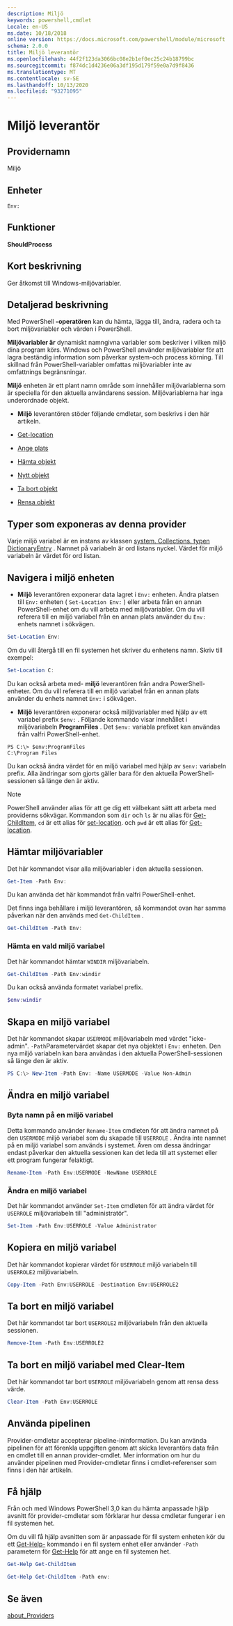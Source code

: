 ```yaml
---
description: Miljö
keywords: powershell,cmdlet
Locale: en-US
ms.date: 10/18/2018
online version: https://docs.microsoft.com/powershell/module/microsoft.powershell.core/about/about_environment_provider?view=powershell-7.1&WT.mc_id=ps-gethelp
schema: 2.0.0
title: Miljö leverantör
ms.openlocfilehash: 44f2f123da3066bc08e2b1ef0ec25c24b18799bc
ms.sourcegitcommit: f874dc1d4236e06a3df195d179f59e0a7d9f8436
ms.translationtype: MT
ms.contentlocale: sv-SE
ms.lasthandoff: 10/13/2020
ms.locfileid: "93271095"
---
```

# <a name="environment-provider"></a>Miljö leverantör

## <a name="provider-name"></a>Providernamn
Miljö

## <a name="drives"></a>Enheter

`Env:`

## <a name="capabilities"></a>Funktioner

**ShouldProcess**

## <a name="short-description"></a>Kort beskrivning

Ger åtkomst till Windows-miljövariabler.

## <a name="detailed-description"></a>Detaljerad beskrivning

Med PowerShell **-operatören** kan du hämta, lägga till, ändra, radera och ta bort miljövariabler och värden i PowerShell.

**Miljövariabler är** dynamiskt namngivna variabler som beskriver i vilken miljö dina program körs. Windows och PowerShell använder miljövariabler för att lagra beständig information som påverkar system-och process körning. Till skillnad från PowerShell-variabler omfattas miljövariabler inte av omfattnings begränsningar.

**Miljö** enheten är ett plant namn område som innehåller miljövariablerna som är speciella för den aktuella användarens session. Miljövariablerna har inga underordnade objekt.

- **Miljö** leverantören stöder följande cmdletar, som beskrivs i den här artikeln.

- [Get-location](xref:Microsoft.PowerShell.Management.Get-Location)
- [Ange plats](xref:Microsoft.PowerShell.Management.Set-Location)
- [Hämta objekt](xref:Microsoft.PowerShell.Management.Get-Item)
- [Nytt objekt](xref:Microsoft.PowerShell.Management.New-Item)
- [Ta bort objekt](xref:Microsoft.PowerShell.Management.Remove-Item)
- [Rensa objekt](xref:Microsoft.PowerShell.Management.Clear-Item)

## <a name="types-exposed-by-this-provider"></a>Typer som exponeras av denna provider

Varje miljö variabel är en instans av klassen [system. Collections. typen DictionaryEntry](/dotnet/api/system.collections.dictionaryentry) . Namnet på variabeln är ord listans nyckel. Värdet för miljö variabeln är värdet för ord listan.

## <a name="navigating-the-environment-drive"></a>Navigera i miljö enheten

- **Miljö** leverantören exponerar data lagret i `Env:` enheten. Ändra platsen till `Env:` enheten ( `Set-Location Env:` ) eller arbeta från en annan PowerShell-enhet om du vill arbeta med miljövariabler. Om du vill referera till en miljö variabel från en annan plats använder du `Env:` enhets namnet i sökvägen.

```powershell
Set-Location Env:
```

Om du vill återgå till en fil systemen het skriver du enhetens namn. Skriv till exempel:

```powershell
Set-Location C:
```

Du kan också arbeta med- **miljö** leverantören från andra PowerShell-enheter. Om du vill referera till en miljö variabel från en annan plats använder du enhets namnet `Env:` i sökvägen.

- **Miljö** leverantören exponerar också miljövariabler med hjälp av ett variabel prefix `$env:` .  Följande kommando visar innehållet i miljövariabeln **ProgramFiles** . Det `$env:` variabla prefixet kan användas från valfri PowerShell-enhet.

```
PS C:\> $env:ProgramFiles
C:\Program Files
```

Du kan också ändra värdet för en miljö variabel med hjälp av `$env:` variabeln prefix.  Alla ändringar som gjorts gäller bara för den aktuella PowerShell-sessionen så länge den är aktiv.

> [!NOTE]
> PowerShell använder alias för att ge dig ett välbekant sätt att arbeta med providerns sökvägar. Kommandon som `dir` och `ls` är nu alias för [Get-ChildItem](xref:Microsoft.PowerShell.Management.Get-ChildItem), `cd` är ett alias för [set-location](xref:Microsoft.PowerShell.Management.Set-Location). och `pwd` är ett alias för [Get-location](xref:Microsoft.PowerShell.Management.Get-Location).

## <a name="getting-environment-variables"></a>Hämtar miljövariabler

Det här kommandot visar alla miljövariabler i den aktuella sessionen.

```powershell
Get-Item -Path Env:
```

Du kan använda det här kommandot från valfri PowerShell-enhet.

Det finns inga behållare i miljö leverantören, så kommandot ovan har samma påverkan när den används med `Get-ChildItem` .

```powershell
Get-ChildItem -Path Env:
```

### <a name="get-a-selected-environment-variable"></a>Hämta en vald miljö variabel

Det här kommandot hämtar `WINDIR` miljövariabeln.

```powershell
Get-ChildItem -Path Env:windir
```

Du kan också använda formatet variabel prefix.

```powershell
$env:windir
```

## <a name="create-an-environment-variable"></a>Skapa en miljö variabel

Det här kommandot skapar `USERMODE` miljövariabeln med värdet "icke-admin". `-Path`Parametervärdet skapar det nya objektet i `Env:` enheten. Den nya miljö variabeln kan bara användas i den aktuella PowerShell-sessionen så länge den är aktiv.

```powershell
PS C:\> New-Item -Path Env: -Name USERMODE -Value Non-Admin
```

## <a name="changing-an-environment-variable"></a>Ändra en miljö variabel

### <a name="rename-an-environment-variable"></a>Byta namn på en miljö variabel

Detta kommando använder `Rename-Item` cmdleten för att ändra namnet på den `USERMODE` miljö variabel som du skapade till `USERROLE` . Ändra inte namnet på en miljö variabel som används i systemet. Även om dessa ändringar endast påverkar den aktuella sessionen kan det leda till att systemet eller ett program fungerar felaktigt.

```powershell
Rename-Item -Path Env:USERMODE -NewName USERROLE
```

### <a name="change-an-environment-variable"></a>Ändra en miljö variabel

Det här kommandot använder `Set-Item` cmdleten för att ändra värdet för `USERROLE` miljövariabeln till "administratör".

```powershell
Set-Item -Path Env:USERROLE -Value Administrator
```

## <a name="copy-an-environment-variable"></a>Kopiera en miljö variabel

Det här kommandot kopierar värdet för `USERROLE` miljö variabeln till `USERROLE2` miljövariabeln.

```powershell
Copy-Item -Path Env:USERROLE -Destination Env:USERROLE2
```

## <a name="remove-an-environment-variable"></a>Ta bort en miljö variabel

Det här kommandot tar bort `USERROLE2` miljövariabeln från den aktuella sessionen.

```powershell
Remove-Item -Path Env:USERROLE2
```

## <a name="remove-an-environment-variable-with-clear-item"></a>Ta bort en miljö variabel med Clear-Item

Det här kommandot tar bort `USERROLE` miljövariabeln genom att rensa dess värde.

```powershell
Clear-Item -Path Env:USERROLE
```

## <a name="using-the-pipeline"></a>Använda pipelinen

Provider-cmdletar accepterar pipeline-ininformation. Du kan använda pipelinen för att förenkla uppgiften genom att skicka leverantörs data från en cmdlet till en annan provider-cmdlet.
Mer information om hur du använder pipelinen med Provider-cmdletar finns i cmdlet-referenser som finns i den här artikeln.

## <a name="getting-help"></a>Få hjälp

Från och med Windows PowerShell 3,0 kan du hämta anpassade hjälp avsnitt för provider-cmdletar som förklarar hur dessa cmdletar fungerar i en fil systemen het.

Om du vill få hjälp avsnitten som är anpassade för fil system enheten kör du ett [Get-Help-](xref:Microsoft.PowerShell.Core.Get-Help) kommando i en fil system enhet eller använder `-Path` parametern för [Get-Help](xref:Microsoft.PowerShell.Core.Get-Help) för att ange en fil systemen het.

```powershell
Get-Help Get-ChildItem
```

```powershell
Get-Help Get-ChildItem -Path env:
```

## <a name="see-also"></a>Se även

[about_Providers](../About/about_Providers.md)


